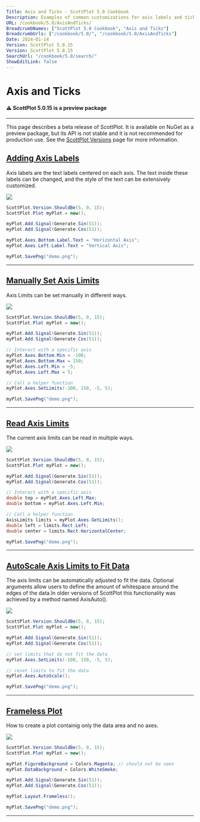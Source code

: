 ```yaml
---
Title: Axis and Ticks - ScottPlot 5.0 Cookbook
Description: Examples of common customizations for axis labels and ticks
URL: /cookbook/5.0/AxisAndTicks/
BreadcrumbNames: ["ScottPlot 5.0 Cookbook", "Axis and Ticks"]
BreadcrumbUrls: ["/cookbook/5.0/", "/cookbook/5.0/AxisAndTicks"]
Date: 2024-01-14
Version: ScottPlot 5.0.15
Version: ScottPlot 5.0.15
SearchUrl: "/cookbook/5.0/search/"
ShowEditLink: false
---
```


# Axis and Ticks



<div class='alert alert-warning' role='alert'><h4 class='alert-heading py-0 my-0'>⚠️ ScottPlot 5.0.15 is a preview package</h4><hr /><p class='mb-0'><span class='fw-semibold'>This page describes a beta release of ScottPlot.</span> It is available on NuGet as a preview package, but its API is not stable and it is not recommended for production use. See the <a href='https://scottplot.net/versions/'>ScottPlot Versions</a> page for more information. </p></div>



<h2><a href='/cookbook/5.0/AxisAndTicks/AxisLabels'>Adding Axis Labels</a></h2>

Axis labels are the text labels centered on each axis. The text inside these labels can be changed, and the style of the text can be extensively customized.

[![](/cookbook/5.0/images/AxisLabels.png)](/cookbook/5.0/images/AxisLabels.png)

```cs
ScottPlot.Version.ShouldBe(5, 0, 15);
ScottPlot.Plot myPlot = new();

myPlot.Add.Signal(Generate.Sin(51));
myPlot.Add.Signal(Generate.Cos(51));

myPlot.Axes.Bottom.Label.Text = "Horizontal Axis";
myPlot.Axes.Left.Label.Text = "Vertical Axis";

myPlot.SavePng("demo.png");

```

<hr class='my-5 invisible'>


<h2><a href='/cookbook/5.0/AxisAndTicks/SetAxisLimits'>Manually Set Axis Limits</a></h2>

Axis Limits can be set manually in different ways.

[![](/cookbook/5.0/images/SetAxisLimits.png)](/cookbook/5.0/images/SetAxisLimits.png)

```cs
ScottPlot.Version.ShouldBe(5, 0, 15);
ScottPlot.Plot myPlot = new();

myPlot.Add.Signal(Generate.Sin(51));
myPlot.Add.Signal(Generate.Cos(51));

// Interact with a specific axis
myPlot.Axes.Bottom.Min = -100;
myPlot.Axes.Bottom.Max = 150;
myPlot.Axes.Left.Min = -5;
myPlot.Axes.Left.Max = 5;

// Call a helper function
myPlot.Axes.SetLimits(-100, 150, -5, 5);

myPlot.SavePng("demo.png");

```

<hr class='my-5 invisible'>


<h2><a href='/cookbook/5.0/AxisAndTicks/GetAxisLimits'>Read Axis Limits</a></h2>

The current axis limits can be read in multiple ways.

[![](/cookbook/5.0/images/GetAxisLimits.png)](/cookbook/5.0/images/GetAxisLimits.png)

```cs
ScottPlot.Version.ShouldBe(5, 0, 15);
ScottPlot.Plot myPlot = new();

myPlot.Add.Signal(Generate.Sin(51));
myPlot.Add.Signal(Generate.Cos(51));

// Interact with a specific axis
double top = myPlot.Axes.Left.Max;
double bottom = myPlot.Axes.Left.Min;

// Call a helper function
AxisLimits limits = myPlot.Axes.GetLimits();
double left = limits.Rect.Left;
double center = limits.Rect.HorizontalCenter;

myPlot.SavePng("demo.png");

```

<hr class='my-5 invisible'>


<h2><a href='/cookbook/5.0/AxisAndTicks/AutoScale'>AutoScale Axis Limits to Fit Data</a></h2>

The axis limits can be automatically adjusted to fit the data. Optional arguments allow users to define the amount of whitespace around the edges of the data.In older versions of ScottPlot this functionality was achieved by a method named AxisAuto().

[![](/cookbook/5.0/images/AutoScale.png)](/cookbook/5.0/images/AutoScale.png)

```cs
ScottPlot.Version.ShouldBe(5, 0, 15);
ScottPlot.Plot myPlot = new();

myPlot.Add.Signal(Generate.Sin(51));
myPlot.Add.Signal(Generate.Cos(51));

// set limits that do not fit the data
myPlot.Axes.SetLimits(-100, 150, -5, 5);

// reset limits to fit the data
myPlot.Axes.AutoScale();

myPlot.SavePng("demo.png");

```

<hr class='my-5 invisible'>


<h2><a href='/cookbook/5.0/AxisAndTicks/Frameless'>Frameless Plot</a></h2>

How to create a plot containig only the data area and no axes.

[![](/cookbook/5.0/images/Frameless.png)](/cookbook/5.0/images/Frameless.png)

```cs
ScottPlot.Version.ShouldBe(5, 0, 15);
ScottPlot.Plot myPlot = new();

myPlot.FigureBackground = Colors.Magenta; // should not be seen
myPlot.DataBackground = Colors.WhiteSmoke;

myPlot.Add.Signal(Generate.Sin(51));
myPlot.Add.Signal(Generate.Cos(51));

myPlot.Layout.Frameless();

myPlot.SavePng("demo.png");

```

<hr class='my-5 invisible'>

